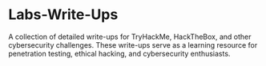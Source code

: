 # Labs-Write-Ups
A collection of detailed write-ups for TryHackMe, HackTheBox, and other cybersecurity challenges. These write-ups serve as a learning resource for penetration testing, ethical hacking, and cybersecurity enthusiasts.
